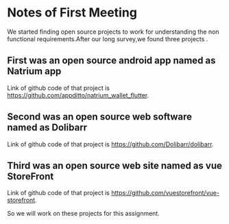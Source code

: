 
# Notes of First Meeting
We started finding open source projects to work for understanding the non functional requirements.After our long survey,we found three projects .
## First was an open source  android app named as Natrium app
Link of github code of that project is https://github.com/appditto/natrium_wallet_flutter.

## Second was an open source web software named as Dolibarr
Link of github code of that project is https://github.com/Dolibarr/dolibarr.

## Third was an open source web site named as vue StoreFront
Link of github code of that project is https://github.com/vuestorefront/vue-storefront.

So we will work on these projects for this assignment.
